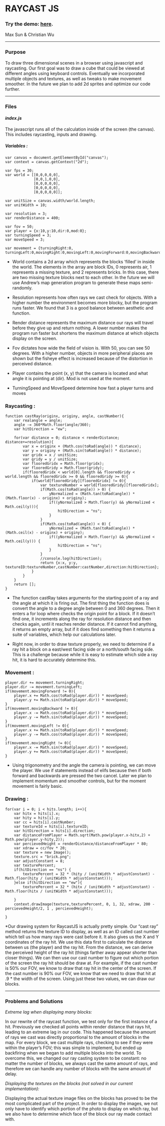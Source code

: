 # __RAYCAST JS__
### Try the demo: [here](http://maxsun.github.io/rayCastJS/).
Max Sun & Christian Wu

----

### __Purpose__

To draw three dimensional scenes in a browser using javascript and raycasting.  Our first goal was to draw a cube that could be viewed at different angles using keyboard controls.  Eventually we incorporated multiple objects and textures, as well as tweaks to make movement smoother.  In the future we plan to add 2d sprites and optimize our code further.

----
### __Files__
#### *index.js*
The javascript runs all of the calculation inside of the screen (the canvas).  This includes raycasting, inputs and drawing.

##### Variables :

    var canvas = document.getElementById("canvas");
    var context = canvas.getContext("2d");
    	
    var fps = 30;
    var world = [[0,0,0,0,0],
                 [0,0,1,0,0],
                 [0,0,0,0,0],
                 [0,0,0,0,0],
                 [0,0,0,0,0]];
    
    var unitSize = canvas.width/world.length;
    var unitWidth = 10;
    
    var resolution = 3;
    var renderDistance = 400;
    
    var fov = 50;
    var player = {x:10,y:10,dir:0,mod:0};
    var turningSpeed = 3;
    var moveSpeed = 3;
    
    var movement = {turningRight:0, 
    turningLeft:0,movingRight:0,movingLeft:0,movingForward:0,movingBackward:0};

* World contains a 2d array which represents the blocks ‘filled’ in inside the world.  The elements in the array are block IDs, 0 represents air, 1 represents a missing texture, and 2 represents bricks.  In this case, there are two missing texture blocks next to each other.  In the future we will use Andrew’s map generation program to generate these maps semi-randomly.

* Resolution represents how often rays we cast check for objects.  With a higher number the environment becomes more blocky, but the program runs faster.  We found that 3 is a good balance between aesthetic and function.

* Render distance represents the maximum distance our rays will travel before they give up and return nothing.  A lower number makes the program run faster but shortens the maximum distance at which objects display on the screen.

* Fov dictates how wide the field of vision is.  With 50, you can see 50 degrees.  With a higher number, objects in more peripheral places are shown but the fisheye effect is increased because of the distortion in perceived distance. 

* Player contains the point (x, y) that the camera is located and what angle it is pointing at (dir).  Mod is not used at the moment.

* TurningSpeed and MoveSpeed determine how fast a player turns and moves

### Raycasting :

    function castRay(originx, originy, angle, castNumber){
        var realangle = angle;
        angle -= 360*Math.floor(angle/360);
        var hitDirection = "ew";
    
        for(var distance = 0; distance < renderDistance; distance+=resolution){
            var x = originx + (Math.cos(toRad(angle)) * distance);
            var y = originy + (Math.sin(toRad(angle)) * distance);
            var gridx = x / unitSize;
            var gridy = y / unitSize;
            var flooredGridx = Math.floor(gridx);
            var flooredGridy = Math.floor(gridy);
            if(flooredGridx < world[0].length && flooredGridy < world.length && flooredGridx >= 0 && flooredGridy >= 0){
                if(world[flooredGridy][flooredGridx] != 0){
                    var textureNumber = world[flooredGridy][flooredGridx];
                    if(Math.cos(toRad(angle)) > 0) {
                        yNormalized = (Math.tan(toRad(angle)) * (Math.floor(x) - originx) + originy);
                        if((yNormalized > Math.floor(y) && yNormalized < Math.ceil(y))){
                            hitDirection = "ns";
                        }
                    }
                    if(Math.cos(toRad(angle)) < 0) {
                        yNormalized = (Math.tan(toRad(angle)) * (Math.ceil(x) - originx) + originy);
                        if((yNormalized > Math.floor(y) && yNormalized < Math.ceil(y))) {
                            hitDirection = "ns";
                        }
                    }
                    //console.log(hitDirection);
                    return {x:x, y:y, textureID:textureNumber,castNumber:castNumber,direction:hitDirection};
                }
            }
        }
        return [];
    }

* The function castRay takes arguments for the starting point of a ray and the angle at which it is firing out.  The first thing the function does is convert the angle to a degree angle between 0 and 360 degrees.  Then it enters a for loop where checks the origin point for a block.  If it doesn’t find one, it increments along the ray for resolution distance and then checks again, until it reaches render distance.  If it cannot find anything, it returns an empty array, but if it does find something then it returns a suite of variables, which help our calculations later.

* Right now, in order to draw texture properly, we need to determine if a ray hit a block on a east/west facing side or a north/south facing side.  This is a challenge because while it is easy to estimate which side a ray hit, it is hard to accurately determine this.

### Movement : 
    player.dir += movement.turningRight;
    player.dir -= movement.turningLeft;
    if(movement.movingForward != 0){
        player.x += Math.cos(toRad(player.dir)) * moveSpeed;
        player.y += Math.sin(toRad(player.dir)) * moveSpeed;
    }
    if(movement.movingBackward != 0){
        player.x -= Math.cos(toRad(player.dir)) * moveSpeed;
        player.y -= Math.sin(toRad(player.dir)) * moveSpeed;
    }
    if(movement.movingLeft != 0){
        player.x += Math.sin(toRad(player.dir)) * moveSpeed;
        player.y -= Math.cos(toRad(player.dir)) * moveSpeed;
    }
    if(movement.movingRight != 0){
        player.x -= Math.sin(toRad(player.dir)) * moveSpeed;
        player.y += Math.cos(toRad(player.dir)) * moveSpeed;
    }


* Using trigonometry and the angle the camera is pointing, we can move the player.  We use if statements instead of elifs because then if both forward and backwards are pressed the two cancel.  Later we plan to implement momentum and smoother controls, but for the moment movement is fairly basic.

### Drawing : 
    for(var i = 0; i < hits.length; i++){
        var hitx = hits[i].x;
        var hity = hits[i].y;
        var cc = hits[i].castNumber;
        var textureId = hits[i].textureID;
        var hitDirection = hits[i].direction;
        var distanceFromPlayer = Math.sqrt(Math.pow(player.x-hitx,2) + Math.pow(player.y-hity,2));
        var percievedHeight = renderDistance/distanceFromPlayer * 80;
        var xdraw = cc/fov * 20;
        var texture = new Image();
        texture.src = "brick.png";
        var adjustConstant = 8;
        var texturePercent;
        if(hitDirection == "ns") {
            texturePercent = 32 * (hity / (unitWidth * adjustConstant) - Math.floor(hity / (unitWidth * adjustConstant)));
        }else if(hitDirection == "ew"){
            texturePercent = 32 * (hitx / (unitWidth * adjustConstant) - Math.floor(hitx / (unitWidth * adjustConstant)));

        }
        context.drawImage(texture,texturePercent, 0, 1, 32, xdraw, 200 - percievedHeight/2, 1 , percievedHeight);

    }
    
*Our drawing system for RaycastJS is actually pretty simple. Our “cast ray” method returns the texture ID to display, as well as an ID called cast number which tell us how many rays were cast before it. It also gives us the X and Y coordinates of the ray hit. We use this data first to calculate the distance between us (the player) and the ray hit. From the distance, we can derive the perceived height of the ray hit (things farther away appear shorter than closer things). We can then use our cast number to figure out which portion of the screen the ray hit should be draw at. For example, if the cast number is 50% our FOV, we know to draw that ray hit in the center of the screen. If the cast number is 90% our FOV, we know that we need to draw that hit at .9 * the width of the screen. Using just these two values, we can draw our blocks.

----
### __Problems and Solutions__
*Extreme lag when displaying many blocks:*

In our rewrite of the raycast function, we test only for the first instance of a hit.  Previously we checked all points within render distance that rays hit, leading to an extreme lag in our code. This happened because the amount of rays we cast was directly proportional to the amount of blocks in the map. For every block, we cast multiple rays, checking to see if they were within the player’s FOV; this was simple to implement, but ended up backfiring when we began to add multiple blocks into the world. To overcome this, we changed our ray casting system to be constant: no matter the number of blocks, we always cast the same amount of rays, and therefore we can handle any number of blocks with the same amount of delay.

*Displaying the textures on the blocks (not solved in our current implementation):*

Displaying the actual texture image files on the blocks has proved to be the most complicated part of the project. In order to display the images, we not only have to identify which portion of the photo to display on which ray, but we also have to determine which face of the block our ray made contact with.
